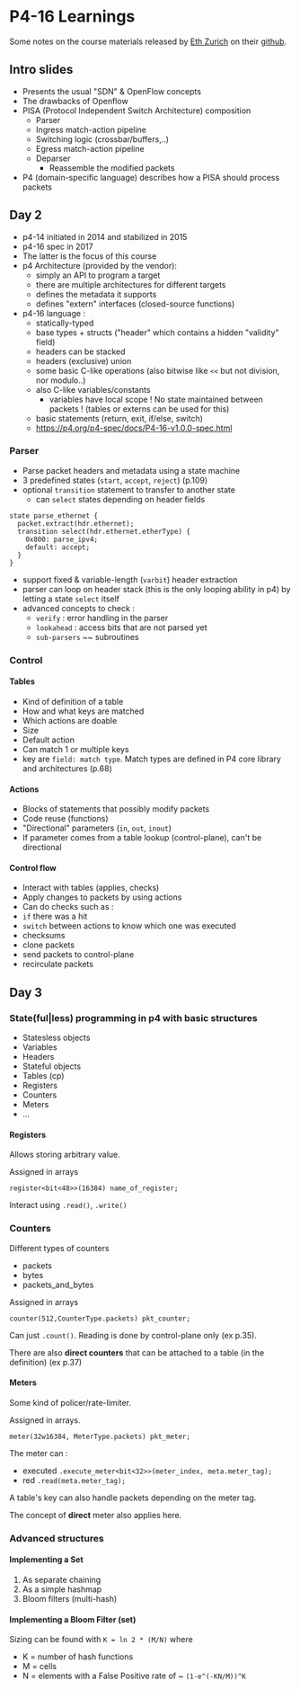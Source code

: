 # P4-16 Learnings

Some notes on the course materials released by [Eth Zurich](https://adv-net.ethz.ch/) on their [github](https://github.com/nsg-ethz/p4-learning).

## Intro slides

- Presents the usual "SDN" & OpenFlow concepts
- The drawbacks of Openflow
- PISA (Protocol Independent Switch Architecture) composition
  - Parser
  - Ingress match-action pipeline
  - Switching logic (crossbar/buffers,..)
  - Egress match-action pipeline
  - Deparser
    - Reassemble the modified packets
- P4 (domain-specific language) describes how a PISA should process packets

## Day 2

- p4-14 initiated in 2014 and stabilized in 2015
- p4-16 spec in 2017
- The latter is the focus of this course
- p4 Architecture (provided by the vendor): 
  - simply an API to program a target 
  - there are multiple architectures for different targets
  - defines the metadata it supports
  - defines "extern" interfaces (closed-source functions)
- p4-16 language :
  - statically-typed
  - base types + structs ("header" which contains a hidden "validity" field)
  - headers can be stacked
  - headers (exclusive) union
  - some basic C-like operations (also bitwise like `<<` but not division, nor modulo..)
  - also C-like variables/constants
    - variables have local scope ! No state maintained between packets ! (tables or externs can be used for this)
  - basic statements (return, exit, if/else, switch)
  - https://p4.org/p4-spec/docs/P4-16-v1.0.0-spec.html

### Parser
- Parse packet headers and metadata using a state machine
- 3 predefined states (`start`, `accept`, `reject`) (p.109)
- optional `transition` statement to transfer to another state
  - can `select` states depending on header fields
```
state parse_ethernet {
  packet.extract(hdr.ethernet);
  transition select(hdr.ethernet.etherType) {
    0x800: parse_ipv4;
    default: accept;
  }
}
```
- support fixed & variable-length (`varbit`) header extraction
- parser can loop on header stack (this is the only looping ability in p4) by letting a state `select` itself
- advanced concepts to check :
  - `verify` : error handling in the parser
  - `lookahead` : access bits that are not parsed yet
  - `sub-parsers` ~~ subroutines

### Control 

#### Tables
- Kind of definition of a table
 - How and what keys are matched
 - Which actions are doable
 - Size
 - Default action
- Can match 1 or multiple keys
- key are `field: match type`. Match types are defined in P4 core library and architectures (p.68)

#### Actions
- Blocks of statements that possibly modify packets
- Code reuse (functions)
- "Directional" parameters (`in`, `out`, `inout`)
- If parameter comes from a table lookup (control-plane), can't be directional

#### Control flow
- Interact with tables (applies, checks)
 - Apply changes to packets by using actions
 - Can do checks such as :
  - `if` there was a hit
  - `switch` between actions to know which one was executed
  - checksums
- clone packets
- send packets to control-plane
- recirculate packets

## Day 3

### State(ful|less) programming in p4 with basic structures

- Statesless objects
 - Variables
 - Headers
- Stateful objects
 - Tables (cp)
 - Registers 
 - Counters
 - Meters
 - ...

#### Registers

Allows storing arbitrary value.

Assigned in arrays

`register<bit<48>>(16384) name_of_register;`

Interact using `.read()`, `.write()`

### Counters

Different types of counters
 - packets
 - bytes
 - packets_and_bytes

Assigned in arrays

`counter(512,CounterType.packets) pkt_counter;`

Can just `.count()`. Reading is done by control-plane only (ex p.35).

There are also **direct counters** that can be attached to a table (in the definition) (ex p.37)

#### Meters

Some kind of policer/rate-limiter.

Assigned in arrays.

`meter(32w16384, MeterType.packets) pkt_meter;`

The meter can :
- executed `.execute_meter<bit<32>>(meter_index, meta.meter_tag);`
- red `.read(meta.meter_tag);`

A table's key can also handle packets depending on the meter tag.

The concept of **direct** meter also applies here.

### Advanced structures

#### Implementing a Set

1. As separate chaining
2. As a simple hashmap
3. Bloom filters (multi-hash)

#### Implementing a Bloom Filter (set)

Sizing can be found with `K = ln 2 * (M/N)` where
- K = number of hash functions
- M = cells
- N = elements
with a False Positive rate of ~ `(1-e^(-KN/M))^K`


